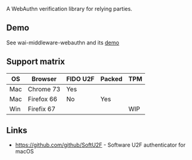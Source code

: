 A WebAuthn verification library for relying parties.

Demo
----

See wai-middleware-webauthn and its [demo](https://github.com/fumieval/webauthn/blob/master/wai-middleware-webauthn/demo/Main.hs)

Support matrix
----

| OS  | Browser      | FIDO U2F | Packed  | TPM |
| --- |------------- | -------- | ------- | --- |
| Mac | Chrome 73    | Yes      |         |     |
| Mac | Firefox 66   | No       | Yes     |     |
| Win | Firefix 67   |          |         | WIP |

Links
----

* https://github.com/github/SoftU2F - Software U2F authenticator for macOS
